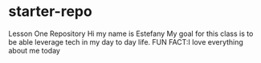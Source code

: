 # starter-repo
Lesson One Repository
Hi my name is Estefany 
My goal for this class is to be able leverage tech in my day to day life.
FUN FACT:I love everything about me today 
